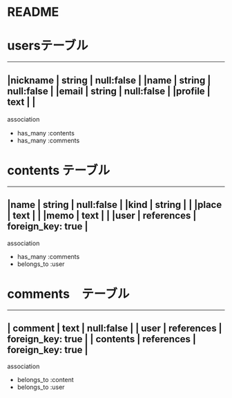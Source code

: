 # README

# usersテーブル
  -------------------------------
 |nickname | string | null:false |
 |name     | string | null:false |
 |email    | string | null:false |
 |profile  | text   |            |
 --------------------------------

association　
- has_many :contents
- has_many :comments


# contents テーブル
  ---------------------------------------
 |name  | string     |  null:false       |
 |kind  | string     |                   |
 |place | text       |                   |
 |memo  | text       |                   |
 |user  | references | foreign_key: true |
  ---------------------------------------
association 
- has_many :comments
- belongs_to :user

# comments　テーブル
  -------------------------------------------
 | comment  | text       | null:false        |
 | user     | references | foreign_key: true |
 | contents | references | foreign_key: true |
  -------------------------------------------
association
- belongs_to :content
- belongs_to :user